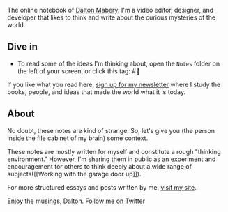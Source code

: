 The online notebook of [Dalton Mabery](https://daltonmabery.com/). I'm a video editor, designer, and developer that likes to think and write about the curious mysteries of the world.

## Dive in
- To read some of the ideas I'm thinking about, open the `Notes` folder on the left of your screen, or click this tag: #🌱

If you like what you read here, [sign up for my newsletter](https://daltonmabery.com/) where I study the books, people, and ideas that made the world what it is today.

## About
No doubt, these notes are kind of strange. So, let's give you (the person inside the file cabinet of my brain) some context.

These notes are mostly written for myself and constitute a rough "thinking environment." However, I'm sharing them in public as an experiment and encouragement for others to think deeply about a wide range of subjects([[Working with the garage door up]]).

For more structured essays and posts written by me, [visit my site](https://daltonmabery.com/).

Enjoy the musings, Dalton.
[Follow me on Twitter](https://www.twitter.com/daltonmabery)

